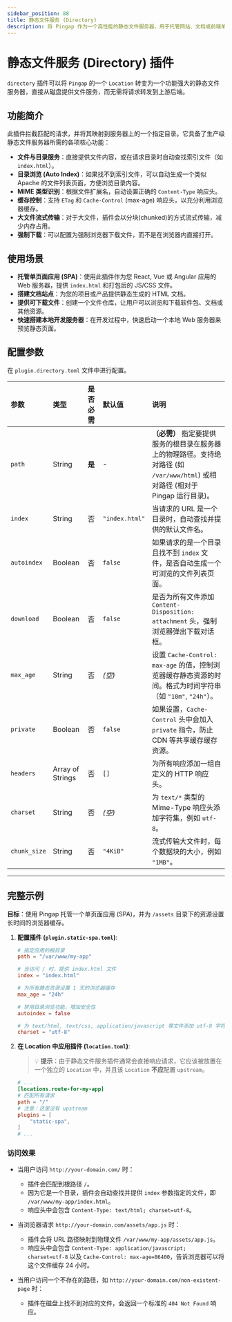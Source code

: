 ```yaml
---
sidebar_position: 88
title: 静态文件服务 (Directory)
description: 将 Pingap 作为一个高性能的静态文件服务器，用于托管网站、文档或前端单页面应用 (SPA)。支持目录浏览、缓存控制和强制下载等多种功能。
---
```


# 静态文件服务 (Directory) 插件

`directory` 插件可以将 `Pingap` 的一个 `Location` 转变为一个功能强大的静态文件服务器，直接从磁盘提供文件服务，而无需将请求转发到上游后端。



## 功能简介

此插件拦截匹配的请求，并将其映射到服务器上的一个指定目录。它具备了生产级静态文件服务器所需的各项核心功能：

* **文件与目录服务**：直接提供文件内容，或在请求目录时自动查找索引文件（如 `index.html`）。
* **目录浏览 (Auto Index)**：如果找不到索引文件，可以自动生成一个类似 Apache 的文件列表页面，方便浏览目录内容。
* **MIME 类型识别**：根据文件扩展名，自动设置正确的 `Content-Type` 响应头。
* **缓存控制**：支持 `ETag` 和 `Cache-Control` (max-age) 响应头，以充分利用浏览器缓存。
* **大文件流式传输**：对于大文件，插件会以分块(chunked)的方式流式传输，减少内存占用。
* **强制下载**：可以配置为强制浏览器下载文件，而不是在浏览器内直接打开。

## 使用场景

* **托管单页面应用 (SPA)**：使用此插件作为您 React, Vue 或 Angular 应用的 Web 服务器，提供 `index.html` 和打包后的 JS/CSS 文件。
* **搭建文档站点**：为您的项目或产品提供静态生成的 HTML 文档。
* **提供可下载文件**：创建一个文件仓库，让用户可以浏览和下载软件包、文档或其他资源。
* **快速搭建本地开发服务器**：在开发过程中，快速启动一个本地 Web 服务器来预览静态页面。

## 配置参数

在 `plugin.directory.toml` 文件中进行配置。

| 参数         | 类型             | 是否必需 | 默认值         | 说明                                                                                                                             |
| :----------- | :--------------- | :------- | :------------- | :------------------------------------------------------------------------------------------------------------------------------- |
| `path`       | String           | **是**   | -              | **（必需）** 指定要提供服务的根目录在服务器上的物理路径。支持绝对路径 (如 `/var/www/html`) 或相对路径 (相对于 Pingap 运行目录)。 |
| `index`      | String           | 否       | `"index.html"` | 当请求的 URL 是一个目录时，自动查找并提供的默认文件名。                                                                          |
| `autoindex`  | Boolean          | 否       | `false`        | 如果请求的是一个目录且找不到 `index` 文件，是否自动生成一个可浏览的文件列表页面。                                                |
| `download`   | Boolean          | 否       | `false`        | 是否为所有文件添加 `Content-Disposition: attachment` 头，强制浏览器弹出下载对话框。                                              |
| `max_age`    | String           | 否       | *(空)*         | 设置 `Cache-Control: max-age` 的值，控制浏览器缓存静态资源的时间。格式为时间字符串（如 `"10m"`, `"24h"`）。                      |
| `private`    | Boolean          | 否       | `false`        | 如果设置，`Cache-Control` 头中会加入 `private` 指令，防止 CDN 等共享缓存缓存资源。                                               |
| `headers`    | Array of Strings | 否       | `[]`           | 为所有响应添加一组自定义的 HTTP 响应头。                                                                                         |
| `charset`    | String           | 否       | *(空)*         | 为 `text/*` 类型的 Mime-Type 响应头添加字符集，例如 `utf-8`。                                                                    |
| `chunk_size` | String           | 否       | `"4KiB"`       | 流式传输大文件时，每个数据块的大小，例如 `"1MB"`。                                                                               |

---

## 完整示例

**目标**：使用 Pingap 托管一个单页面应用 (SPA)，并为 `/assets` 目录下的资源设置长时间的浏览器缓存。

1.  **配置插件 (`plugin.static-spa.toml`)**:
    ```toml
    # 指定应用的根目录
    path = "/var/www/my-app"

    # 当访问 / 时，提供 index.html 文件
    index = "index.html"
    
    # 为所有静态资源设置 1 天的浏览器缓存
    max_age = "24h"
    
    # 禁用目录浏览功能，增加安全性
    autoindex = false
    
    # 为 text/html, text/css, application/javascript 等文件添加 utf-8 字符集
    charset = "utf-8"
    ```

2.  **在 Location 中应用插件 (`location.toml`)**:
    > 💡 **提示**：由于静态文件服务插件通常会直接响应请求，它应该被放置在一个独立的 `Location` 中，并且该 `Location` **不应**配置 `upstream`。

    ```toml
    # ...
    [locations.route-for-my-app]
    # 匹配所有请求
    path = "/"
    # 注意：这里没有 upstream
    plugins = [
        "static-spa",
    ]
    # ...
    ```

### 访问效果

* 当用户访问 `http://your-domain.com/` 时：
    * 插件会匹配到根路径 `/`。
    * 因为它是一个目录，插件会自动查找并提供 `index` 参数指定的文件，即 `/var/www/my-app/index.html`。
    * 响应头中会包含 `Content-Type: text/html; charset=utf-8`。

* 当浏览器请求 `http://your-domain.com/assets/app.js` 时：
    * 插件会将 URL 路径映射到物理文件 `/var/www/my-app/assets/app.js`。
    * 响应头中会包含 `Content-Type: application/javascript; charset=utf-8` 以及 `Cache-Control: max-age=86400`，告诉浏览器可以将这个文件缓存 24 小时。

* 当用户访问一个不存在的路径，如 `http://your-domain.com/non-existent-page` 时：
    * 插件在磁盘上找不到对应的文件，会返回一个标准的 `404 Not Found` 响应。